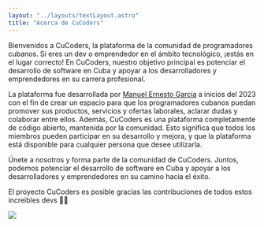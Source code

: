 ```yaml
---
layout: "../layouts/textLayout.astro"
title: "Acerca de CuCoders"
---
```


Bienvenidos a CuCoders, la plataforma de la comunidad de programadores cubanos. Si eres un dev o emprendedor en el ámbito tecnológico, ¡estás en el lugar correcto! En CuCoders, nuestro objetivo principal es potenciar el desarrollo de software en Cuba y apoyar a los desarrolladores y emprendedores en su carrera profesional.

La plataforma fue desarrollada por [Manuel Ernesto García](https://cucoderscommunity.github.io/dev/manuelernestog/) a inicios del 2023 con el fin de crear un espacio para que los programadores cubanos puedan promover sus productos, servicios y ofertas laborales, aclarar dudas y colaborar entre ellos. Además, CuCoders es una plataforma completamente de código abierto, mantenida por la comunidad. Esto significa que todos los miembros pueden participar en su desarrollo y mejora, y que la plataforma está disponible para cualquier persona que desee utilizarla.

Únete a nosotros y forma parte de la comunidad de CuCoders. Juntos, podemos potenciar el desarrollo de software en Cuba y apoyar a los desarrolladores y emprendedores en su camino hacia el éxito.

El proyecto CuCoders es posible gracias las contribuciones de todos estos increibles devs  🧑‍💻


<a href="https://github.com/CuCodersCommunity/cucoderscommunity.github.io/graphs/contributors">
  <img src="https://contrib.rocks/image?repo=CuCodersCommunity/cucoderscommunity.github.io" />
</a>